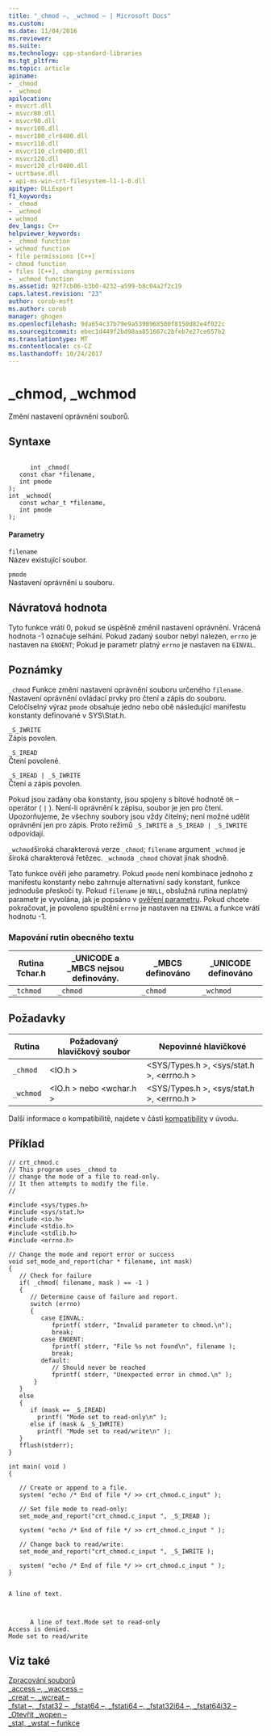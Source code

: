 ```yaml
---
title: "_chmod –, _wchmod – | Microsoft Docs"
ms.custom: 
ms.date: 11/04/2016
ms.reviewer: 
ms.suite: 
ms.technology: cpp-standard-libraries
ms.tgt_pltfrm: 
ms.topic: article
apiname:
- _chmod
- _wchmod
apilocation:
- msvcrt.dll
- msvcr80.dll
- msvcr90.dll
- msvcr100.dll
- msvcr100_clr0400.dll
- msvcr110.dll
- msvcr110_clr0400.dll
- msvcr120.dll
- msvcr120_clr0400.dll
- ucrtbase.dll
- api-ms-win-crt-filesystem-l1-1-0.dll
apitype: DLLExport
f1_keywords:
- _chmod
- _wchmod
- wchmod
dev_langs: C++
helpviewer_keywords:
- _chmod function
- wchmod function
- file permissions [C++]
- chmod function
- files [C++], changing permissions
- _wchmod function
ms.assetid: 92f7cb86-b3b0-4232-a599-b8c04a2f2c19
caps.latest.revision: "23"
author: corob-msft
ms.author: corob
manager: ghogen
ms.openlocfilehash: 9da654c37b79e9a5398968500f8150d82e4f022c
ms.sourcegitcommit: ebec1d449f2bd98aa851667c2bfeb7e27ce657b2
ms.translationtype: MT
ms.contentlocale: cs-CZ
ms.lasthandoff: 10/24/2017
---
```

# <a name="chmod-wchmod"></a>_chmod, _wchmod
Změní nastavení oprávnění souborů.  
  
## <a name="syntax"></a>Syntaxe  
  
```  
  
      int _chmod(   
   const char *filename,  
   int pmode   
);  
int _wchmod(   
   const wchar_t *filename,  
   int pmode   
);  
```  
  
#### <a name="parameters"></a>Parametry  
 `filename`  
 Název existující soubor.  
  
 `pmode`  
 Nastavení oprávnění u souboru.  
  
## <a name="return-value"></a>Návratová hodnota  
 Tyto funkce vrátí 0, pokud se úspěšně změnil nastavení oprávnění. Vrácená hodnota -1 označuje selhání. Pokud zadaný soubor nebyl nalezen, `errno` je nastaven na `ENOENT`; Pokud je parametr platný `errno` je nastaven na `EINVAL`.  
  
## <a name="remarks"></a>Poznámky  
 `_chmod` Funkce změní nastavení oprávnění souboru určeného `filename`. Nastavení oprávnění ovládací prvky pro čtení a zápis do souboru. Celočíselný výraz `pmode` obsahuje jedno nebo obě následující manifestu konstanty definované v SYS\Stat.h.  
  
 `_S_IWRITE`  
 Zápis povolen.  
  
 `_S_IREAD`  
 Čtení povolené.  
  
 `_S_IREAD | _S_IWRITE`  
 Čtení a zápis povolen.  
  
 Pokud jsou zadány oba konstanty, jsou spojeny s bitové hodnotě `OR` – operátor ( `|` ). Není-li oprávnění k zápisu, soubor je jen pro čtení. Upozorňujeme, že všechny soubory jsou vždy čitelný; není možné udělit oprávnění jen pro zápis. Proto režimů `_S_IWRITE` a `_S_IREAD | _S_IWRITE` odpovídají.  
  
 `_wchmod`široká charakterová verze `_chmod`; `filename` argument `_wchmod` je široká charakterová řetězec. `_wchmod`a `_chmod` chovat jinak shodně.  
  
 Tato funkce ověří jeho parametry. Pokud `pmode` není kombinace jednoho z manifestu konstanty nebo zahrnuje alternativní sady konstant, funkce jednoduše přeskočí ty. Pokud `filename` je `NULL`, obslužná rutina neplatný parametr je vyvolána, jak je popsáno v [ověření parametru](../../c-runtime-library/parameter-validation.md). Pokud chcete pokračovat, je povoleno spuštění `errno` je nastaven na `EINVAL` a funkce vrátí hodnotu -1.  
  
### <a name="generic-text-routine-mappings"></a>Mapování rutin obecného textu  
  
|Rutina Tchar.h|_UNICODE a _MBCS nejsou definovány.|_MBCS definováno|_UNICODE definováno|  
|---------------------|--------------------------------------|--------------------|-----------------------|  
|`_tchmod`|`_chmod`|`_chmod`|`_wchmod`|  
  
## <a name="requirements"></a>Požadavky  
  
|Rutina|Požadovaný hlavičkový soubor|Nepovinné hlavičkové|  
|-------------|---------------------|---------------------|  
|`_chmod`|\<IO.h >|\<SYS/Types.h >, \<sys/stat.h >, \<errno.h >|  
|`_wchmod`|\<IO.h > nebo \<wchar.h >|\<SYS/Types.h >, \<sys/stat.h >, \<errno.h >|  
  
 Další informace o kompatibilitě, najdete v části [kompatibility](../../c-runtime-library/compatibility.md) v úvodu.  
  
## <a name="example"></a>Příklad  
  
```  
// crt_chmod.c  
// This program uses _chmod to  
// change the mode of a file to read-only.  
// It then attempts to modify the file.  
//  
  
#include <sys/types.h>  
#include <sys/stat.h>  
#include <io.h>  
#include <stdio.h>  
#include <stdlib.h>  
#include <errno.h>  
  
// Change the mode and report error or success   
void set_mode_and_report(char * filename, int mask)  
{  
   // Check for failure   
   if( _chmod( filename, mask ) == -1 )  
   {  
      // Determine cause of failure and report.   
      switch (errno)  
      {  
         case EINVAL:  
            fprintf( stderr, "Invalid parameter to chmod.\n");  
            break;  
         case ENOENT:  
            fprintf( stderr, "File %s not found\n", filename );  
            break;  
         default:  
            // Should never be reached   
            fprintf( stderr, "Unexpected error in chmod.\n" );  
       }  
   }  
   else  
   {  
      if (mask == _S_IREAD)  
        printf( "Mode set to read-only\n" );  
      else if (mask & _S_IWRITE)  
        printf( "Mode set to read/write\n" );  
   }  
   fflush(stderr);  
}  
  
int main( void )  
{   
  
   // Create or append to a file.   
   system( "echo /* End of file */ >> crt_chmod.c_input" );  
  
   // Set file mode to read-only:   
   set_mode_and_report("crt_chmod.c_input ", _S_IREAD );  
  
   system( "echo /* End of file */ >> crt_chmod.c_input " );  
  
   // Change back to read/write:   
   set_mode_and_report("crt_chmod.c_input ", _S_IWRITE );  
  
   system( "echo /* End of file */ >> crt_chmod.c_input " );   
}   
```  
  
```Output  
  
A line of text.  
  
```  
  
```Output  
  
      A line of text.Mode set to read-only  
Access is denied.  
Mode set to read/write  
```  
  
## <a name="see-also"></a>Viz také  
 [Zpracování souborů](../../c-runtime-library/file-handling.md)   
 [_access –, _waccess –](../../c-runtime-library/reference/access-waccess.md)   
 [_creat –, _wcreat –](../../c-runtime-library/reference/creat-wcreat.md)   
 [_fstat –, _fstat32 –, _fstat64 –, _fstati64 –, _fstat32i64 –, _fstat64i32 –](../../c-runtime-library/reference/fstat-fstat32-fstat64-fstati64-fstat32i64-fstat64i32.md)   
 [_Otevřít _wopen –](../../c-runtime-library/reference/open-wopen.md)   
 [_stat, _wstat – funkce](../../c-runtime-library/reference/stat-functions.md)